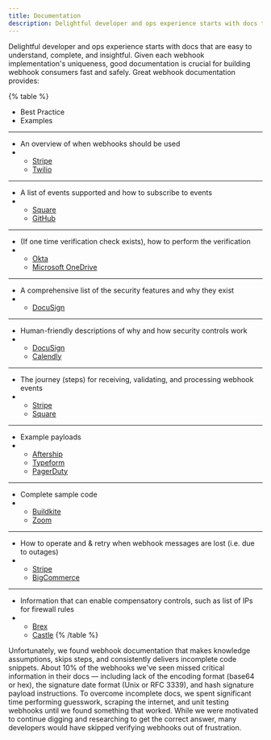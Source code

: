 ```yaml
---
title: Documentation
description: Delightful developer and ops experience starts with docs that are easy to understand, complete, and insightful. Given each webhook implementation's uniqueness, good documentation is crucial for building webhook consumers fast and safely.
--- 
```


Delightful developer and ops experience starts with docs that are easy to understand, complete, and insightful. Given each webhook implementation's uniqueness, good documentation is crucial for building webhook consumers fast and safely. Great webhook documentation provides:


{% table %}
* Best Practice
* Examples
---
* An overview of when webhooks should be used
* - [Stripe](https://stripe.com/docs/webhooks/stripe-events#why-use-webhooks)
  - [Twilio](https://www.twilio.com/docs/usage/webhooks/webhooks-overview)
---
* A list of events supported and how to subscribe to events 
* - [Square](https://developer.squareup.com/docs/webhooks/v2webhook-events-tech-ref)
  - [GitHub](https://docs.github.com/en/developers/webhooks-and-events/webhooks/webhook-events-and-payloads)
---
* (If one time verification check exists), how to perform the verification
* - [Okta](https://developer.okta.com/docs/concepts/event-hooks/#one-time-verification-request) 
  - [Microsoft OneDrive](https://docs.microsoft.com/en-us/onedrive/developer/rest-api/concepts/webhook-receiver-validation-request?view=odsp-graph-online)
---
* A comprehensive list of the security features and why they exist
* - [DocuSign](https://developers.docusign.com/platform/webhooks/connect/validation-and-security/)
---
* Human-friendly descriptions of why and how security controls work 
* - [DocuSign](https://developers.docusign.com/platform/webhooks/connect/hmac/#how-it-works)
  - [Calendly](https://developer.calendly.com/api-docs/ZG9jOjM2MzE2MDM4-webhook-signatures)
---
* The journey (steps) for receiving, validating, and processing webhook events
* - [Stripe](https://shopify.dev/apps/webhooks/configuration/https#step-1-register-an-endpoint)
  - [Square](https://developer.squareup.com/docs/webhooks/overview#related-topics)
---
* Example payloads 
* - [Aftership](https://www.aftership.com/docs/aftership/webhook/webhook-specifications#body)
  - [Typeform](https://developer.typeform.com/webhooks/example-payload/)
  - [PagerDuty](https://developer.pagerduty.com/docs/ZG9jOjQ1MTg4ODQ0-overview#event-data-types)
---
* Complete sample code 
* - [Buildkite](https://buildkite.com/docs/apis/webhooks#example-implementations) 
  - [Zoom](https://github.com/zoom/webhook-sample-node.js)
---
* How to operate and & retry when webhook messages are lost (i.e. due to outages)
* - [Stripe](https://stripe.com/docs/webhooks/best-practices#events-and-retries)
  - [BigCommerce](https://developer.bigcommerce.com/api-docs/store-management/webhooks/about-webhooks#callback-retry-mechanism)
---
* Information that can enable compensatory controls, such as list of IPs for firewall rules
* - [Brex](https://developer.brex.com/docs/webhooks/#ip-whitelisting)
  - [Castle](https://docs.castle.io/docs/subscribe-to-webhooks#allowlisting-castle-ips)
{% /table %}


Unfortunately, we found webhook documentation that makes knowledge assumptions, skips steps, and consistently delivers incomplete code snippets. About 10% of the webhooks we've seen missed critical information in their docs — including lack of the encoding format (base64 or hex), the signature date format (Unix or RFC 3339), and hash signature payload instructions. To overcome incomplete docs, we spent significant time performing guesswork, scraping the internet, and unit testing webhooks until we found something that worked. While we were motivated to continue digging and researching to get the correct answer, many developers would have skipped verifying webhooks out of frustration.
